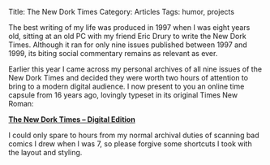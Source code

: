 Title: The New Dork Times
Category: Articles
Tags: humor, projects

The best writing of my life was produced in 1997 when I was eight years old,
sitting at an old PC with my friend Eric Drury to write the New Dork Times.
Although it ran for only nine issues published between 1997 and 1999, its
biting social commentary remains as relevant as ever.

Earlier this year I came across my personal archives of all nine issues of the
New Dork Times and decided they were worth two hours of attention to bring to a
modern digital audience. I now present to you an online time capsule from 16
years ago, lovingly typeset in its original Times New Roman:

**[The New Dork Times – Digital Edition](http://steveasleep.com/newdorktimes/)**

I could only spare to hours from my normal archival duties of scanning bad
comics I drew when I was 7, so please forgive some shortcuts I took with the
layout and styling.
